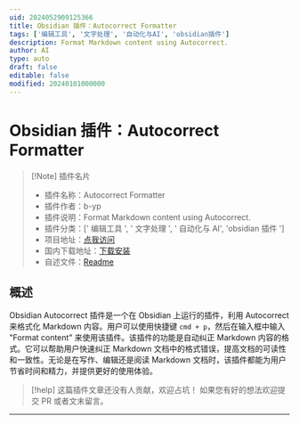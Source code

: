 ```yaml
---
uid: 2024052909125366
title: Obsidian 插件：Autocorrect Formatter
tags: ['编辑工具', '文字处理', '自动化与AI', 'obsidian插件']
description: Format Markdown content using Autocorrect.
author: AI
type: auto
draft: false
editable: false
modified: 20240101000000
---
```


# Obsidian 插件：Autocorrect Formatter

> [!Note] 插件名片
> - 插件名称：Autocorrect Formatter
> - 插件作者：b-yp
> - 插件说明：Format Markdown content using Autocorrect.
> - 插件分类：[' 编辑工具 ', ' 文字处理 ', ' 自动化与 AI', 'obsidian 插件 ']
> - 项目地址：[点我访问](https://github.com/b-yp/obsidian-autocorrect)
> - 国内下载地址：[下载安装](https://pkmer.cn/products/plugin/pluginMarket/?autocorrect-formatter)
> - 自述文件：[Readme](https://ghproxy.net/https://raw.githubusercontent.com/b-yp/obsidian-autocorrect/main/README.md)

## 概述

Obsidian Autocorrect 插件是一个在 Obsidian 上运行的插件，利用 Autocorrect 来格式化 Markdown 内容。用户可以使用快捷键 `cmd + p`，然后在输入框中输入 "Format content" 来使用该插件。该插件的功能是自动纠正 Markdown 内容的格式。它可以帮助用户快速纠正 Markdown 文档中的格式错误，提高文档的可读性和一致性。无论是在写作、编辑还是阅读 Markdown 文档时，该插件都能为用户节省时间和精力，并提供更好的使用体验。

> [!help]
> 这篇插件文章还没有人贡献，欢迎占坑！
> 如果您有好的想法欢迎提交 PR 或者文末留言。

---



